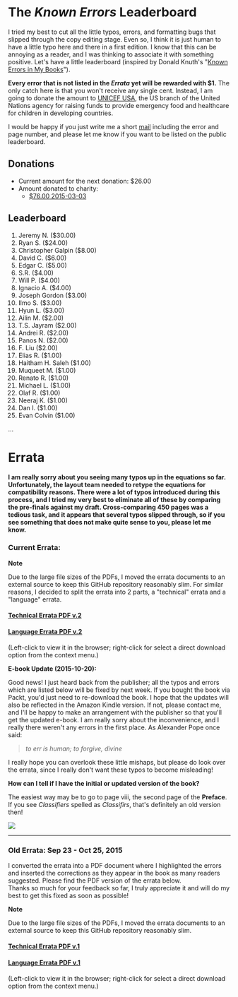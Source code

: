 The *Known Errors* Leaderboard
========================

I tried my best to cut all the little typos, errors, and formatting bugs that slipped through the copy editing stage. Even so, I think it is just human to have a little typo here and there in a first edition. I know that this can be annoying as a reader, and I was thinking to associate it with something positive. Let's have a little leaderboard (inspired by Donald Knuth's "[Known Errors in My Books](http://www-cs-faculty.stanford.edu/~uno/books.html)").

**Every error that is not listed in the *Errata* yet will be rewarded with $1.**
The only catch here is that you won't receive any single cent. Instead, I am going to donate the amount to [UNICEF USA](http://www.unicefusa.org), the US branch of the United Nations agency for raising funds to provide emergency food and healthcare for children in developing countries.

I would be happy if you just write me a short [mail](mailto:mail@sebastianraschka.com) including the error and page number, and please let me know if you want to be listed on the public leaderboard.


## Donations

- Current amount for the next donation: $26.00
- Amount donated to charity:
  - [$76.00 2015-03-03](./2016-03-03-unicef.pdf)

## Leaderboard

1. Jeremy N. ($30.00)
1. Ryan S. ($24.00)
2. Christopher Galpin ($8.00)
18. David C. ($6.00)
2. Edgar C. ($5.00)
3. S.R. ($4.00)
3. Will P. ($4.00)
3. Ignacio A. ($4.00)
4. Joseph Gordon ($3.00)
6. Ilmo S. ($3.00)
7. Hyun L. ($3.00)
5. Ailin M. ($2.00)
8. T.S. Jayram ($2.00)
9. Andrei R. ($2.00)
10. Panos N. ($2.00)
19. F. Liu ($2.00)
11. Elias R. ($1.00)
12. Haitham H. Saleh ($1.00)
13. Muqueet M. ($1.00)
14. Renato R. ($1.00)
15. Michael L. ($1.00)
16. Olaf R. ($1.00)
17. Neeraj K. ($1.00)
18. Dan I. ($1.00)
19. Evan Colvin ($1.00)

...

# Errata

**I am really sorry about you seeing many typos up in the equations so far. Unfortunately, the layout team needed to retype the equations for compatibility reasons. There were a lot of typos introduced during this process, and I tried my very best to eliminate all of these by comparing the pre-finals against my draft. Cross-comparing 450 pages was a tedious task, and it appears that several typos slipped through, so if you see something that does not make quite sense to you, please let me know.**

### Current Errata:


**Note**

Due to the large file sizes of the PDFs, I moved the errata documents to an external source to keep this GitHub repository reasonably slim. For similar reasons, I decided to split the errata into 2 parts, a "technical" errata and a "language" errata.


#### [Technical Errata PDF v.2](http://sebastianraschka.com/pdf/books/pymle/errata_2nd_technical.pdf)

#### [Language Errata PDF v.2](http://sebastianraschka.com/pdf/books/pymle/errata_2nd_language.pdf)

(Left-click to view it in the browser; right-click for select a direct download option from the context menu.)

**E-book Update (2015-10-20):**    

Good news! I just heard back from the publisher; all the typos and errors which are listed below will be fixed by next week. If you bought the book via Packt, you'd just need to re-download the book. I hope that the updates will also be reflected in the Amazon Kindle version. If not, please contact me, and I'll be happy to make an arrangement with the publisher so that you'll get the updated e-book.
I am really sorry about the inconvenience, and I really there weren't any errors in the first place. As Alexander Pope once said:

> *to err is human; to forgive, divine*

 I really hope you can overlook these little mishaps, but please do look over the errata, since I really don't want these typos to become misleading!


**How can I tell if I have the initial or updated version of the book?**

The easiest way may be to go to page viii, the second page of the **Preface**. If you see *Classifiers* spelled as *Classifirs*, that's definitely an old version then!

![](./images/errata/errata_2015-10-20.png)


<hr>

### Old Errata: Sep 23 - Oct 25, 2015


I converted the errata into a PDF document where I highlighted the errors and inserted the corrections as they appear in the book as many readers suggested. Please find the PDF version of the errata below.  
Thanks so much for your feedback so far, I truly appreciate it and will do my best to get this fixed as soon as possible!

**Note**

Due to the large file sizes of the PDFs, I moved the errata documents to an external source to keep this GitHub repository reasonably slim.

#### [Technical Errata PDF v.1](http://sebastianraschka.com/pdf/books/pymle/errata_1st_technical.pdf)

#### [Language Errata PDF v.1](http://sebastianraschka.com/pdf/books/pymle/errata_1st_language.pdf)

(Left-click to view it in the browser; right-click for select a direct download option from the context menu.)
